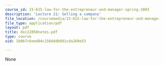 ```yaml
---
course_id: 15-615-law-for-the-entrepreneur-and-manager-spring-2003
description: 'Lecture 21: Selling a company'
file_location: /coursemedia/15-615-law-for-the-entrepreneur-and-manager-spring-2003/1b0b7c6eed84c156dddb891cda260e53_doc22058notes.pdf
file_type: application/pdf
layout: pdf
title: doc22058notes.pdf
type: course
uid: 1b0b7c6eed84c156dddb891cda260e53

---
```

None